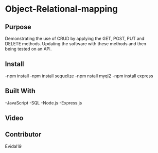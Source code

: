 # Object-Relational-mapping

## Purpose
Demonstrating the use of CRUD by applying the GET, POST, PUT and DELETE methods. Updating the software with these methods and then being tested on an API.

## Install
-npm install
-npm install sequelize
-npm nstall myql2
-npm install express

## Built With
-JavaScript
-SQL
-Node.js
-Express.js

## Video


## Contributor
Evidal19
